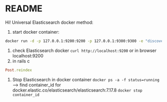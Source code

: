 # README

Hi!
Universal Elasticsearch docker method:
1) start docker container:
   
```bash
docker run -d -p 127.0.0.1:9200:9200 -p 127.0.0.1:9300:9300 -e "discovery.type=single-node" docker.elastic.co/elasticsearch/elasticsearch:7.17.8
```
1) check Elasticsearch docker 
 `curl http://localhost:9200` or in browser localhost:9200
1) in rails c
```rb
Post.reindex
```
1) Stop Elasticsearch in docker container
`docker ps -a -f status=running`
--> find container_id for docker.elastic.co/elasticsearch/elasticsearch:7.17.8 
`docker stop container_id`